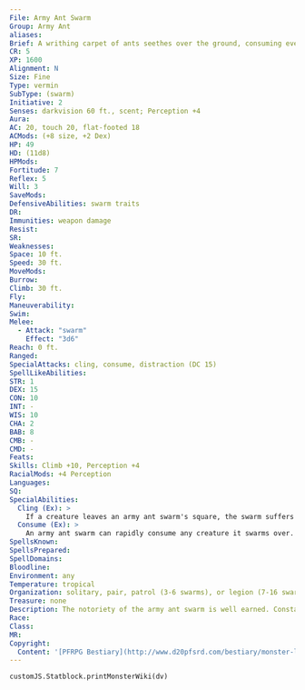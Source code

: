 ```yaml
---
File: Army Ant Swarm
Group: Army Ant
aliases: 
Brief: A writhing carpet of ants seethes over the ground, consuming everything in its path.
CR: 5
XP: 1600
Alignment: N
Size: Fine
Type: vermin
SubType: (swarm)
Initiative: 2
Senses: darkvision 60 ft., scent; Perception +4
Aura: 
AC: 20, touch 20, flat-footed 18
ACMods: (+8 size, +2 Dex)
HP: 49
HD: (11d8)
HPMods: 
Fortitude: 7
Reflex: 5
Will: 3
SaveMods: 
DefensiveAbilities: swarm traits
DR: 
Immunities: weapon damage
Resist: 
SR: 
Weaknesses: 
Space: 10 ft.
Speed: 30 ft.
MoveMods: 
Burrow: 
Climb: 30 ft.
Fly: 
Maneuverability: 
Swim: 
Melee: 
  - Attack: "swarm"
    Effect: "3d6"
Reach: 0 ft.
Ranged: 
SpecialAttacks: cling, consume, distraction (DC 15)
SpellLikeAbilities: 
STR: 1
DEX: 15
CON: 10
INT: -
WIS: 10
CHA: 2
BAB: 8
CMB: -
CMD: -
Feats: 
Skills: Climb +10, Perception +4
RacialMods: +4 Perception
Languages: 
SQ: 
SpecialAbilities:
  Cling (Ex): >
    If a creature leaves an army ant swarm's square, the swarm suffers 1d6 points of damage to reflect the loss of its numbers as several of the crawling pests continue to cling tenaciously to the victim. A creature with army ants clinging to him takes 3d6 points of damage at the end of his turn each round. As a full-round action, he can remove the ants with a DC 17 Reflex save. High wind or any amount of damage from an area effect destroys all clinging ants. The save DC is Dexterity-based.
  Consume (Ex): >
    An army ant swarm can rapidly consume any creature it swarms over. Against helpless or nauseated targets, an army ant swarm attack deals 6d6 points of damage.
SpellsKnown: 
SpellsPrepared: 
SpellDomains: 
Bloodline: 
Environment: any
Temperature: tropical
Organization: solitary, pair, patrol (3-6 swarms), or legion (7-16 swarms)
Treasure: none
Description: The notoriety of the army ant swarm is well earned. Constantly on the march, a hive of army ants is capable of eating anything that gets in the way of its unabating swath of destruction and ruin.
Race: 
Class: 
MR: 
Copyright:
  Content: '[PFRPG Bestiary](http://www.d20pfsrd.com/bestiary/monster-listings/vermin/ant/army-ant-swarm)'
---
```

```dataviewjs
customJS.Statblock.printMonsterWiki(dv)
```
